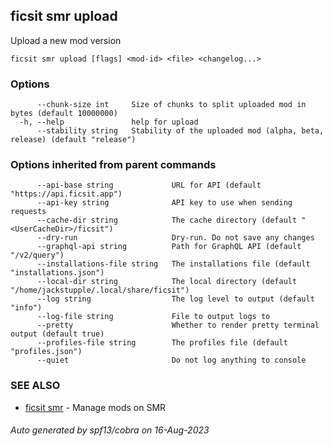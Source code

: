 ## ficsit smr upload

Upload a new mod version

```
ficsit smr upload [flags] <mod-id> <file> <changelog...>
```

### Options

```
      --chunk-size int     Size of chunks to split uploaded mod in bytes (default 10000000)
  -h, --help               help for upload
      --stability string   Stability of the uploaded mod (alpha, beta, release) (default "release")
```

### Options inherited from parent commands

```
      --api-base string             URL for API (default "https://api.ficsit.app")
      --api-key string              API key to use when sending requests
      --cache-dir string            The cache directory (default "<UserCacheDir>/ficsit")
      --dry-run                     Dry-run. Do not save any changes
      --graphql-api string          Path for GraphQL API (default "/v2/query")
      --installations-file string   The installations file (default "installations.json")
      --local-dir string            The local directory (default "/home/jackstupple/.local/share/ficsit")
      --log string                  The log level to output (default "info")
      --log-file string             File to output logs to
      --pretty                      Whether to render pretty terminal output (default true)
      --profiles-file string        The profiles file (default "profiles.json")
      --quiet                       Do not log anything to console
```

### SEE ALSO

* [ficsit smr](ficsit_smr.md)	 - Manage mods on SMR

###### Auto generated by spf13/cobra on 16-Aug-2023
